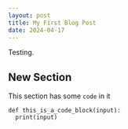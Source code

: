 ```yaml
---
layout: post
title: My First Blog Post
date: 2024-04-17
---
```


Testing.

## New Section

This section has some `code` in it

```
def this_is_a_code_block(input):
  print(input)
```
